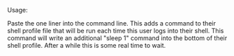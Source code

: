 Usage:

Paste the one liner into the command line.  This adds a command to their shell profile file that will be run each time this user logs 
into their shell.  This command will write an additional "sleep 1" command into the bottom of their shell profile.  After a while this is some real time to wait.
